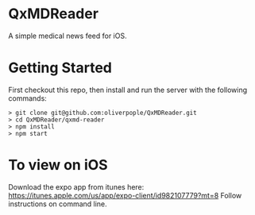 # QxMDReader

A simple medical news feed for iOS.

# Getting Started

First checkout this repo, then install and run the server with the following commands:
```
> git clone git@github.com:oliverpople/QxMDReader.git
> cd QxMDReader/qxmd-reader
> npm install
> npm start
```

# To view on iOS 

Download the expo app from itunes here: https://itunes.apple.com/us/app/expo-client/id982107779?mt=8 
Follow instructions on command line.
